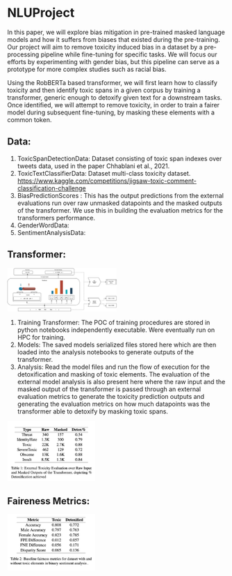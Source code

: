 # NLUProject
In this paper, we will explore bias mitigation in pre-trained masked language models and how it suffers from biases that existed during the pre-training. Our project will aim to remove toxicity induced bias in a dataset by a pre-processing pipeline while fine-tuning for specific tasks. We will focus our efforts by experimenting with gender bias, but this pipeline can serve as a prototype for more complex studies such as racial bias.

Using the RobBERTa based transformer, we will first learn how to classify toxicity and then identify toxic spans in a given corpus by training a transformer, generic enough to detoxify given text for a  downstream tasks.  Once identified, we will attempt to remove toxicity, in order to train a fairer model during subsequent fine-tuning, by masking these elements with a common token.

## Data:
1. ToxicSpanDetectionData: Dataset consisting of toxic span indexes over tweets data, used in the paper Chhablani et al., 2021.
2. ToxicTextClassifierData: Dataset multi-class toxicity dataset. https://www.kaggle.com/competitions/jigsaw-toxic-comment-classification-challenge
3. BiasPredictionScores : This has the output predictions from the external evaluations run over raw unmasked datapoints and the masked outputs of the transformer. We use this in building the evaluation metrics for the transformers performance.
4. GenderWordData: 
5. SentimentAnalysisData:

## Transformer: 
<img src="https://github.com/nishithsharma9/NLUProject/blob/0c40c0d102f1d4bc26e90e927d976ca4b195f1ce/Images/transformer.jpg" width="50%" height="50%"><br>
1. Training Transformer: The POC of training procedures are stored in python notebooks independently executable. Were eventually run on HPC for training.
2. Models: The saved models serialized files stored here which are then loaded into the analysis notebooks to generate outputs of the transformer.
3. Analysis: Read the model files and run the flow of execution for the detoxification and masking of toxic elements. The evaluation of the external model analysis is also present here where the raw input and the masked output of the transformer is passed through an external evaluation metrics to generate the toxicity prediction outputs and generating the evaluation metrics on how much datapoints was the transformer able to detoxify by masking toxic spans.

<img src="https://github.com/nishithsharma9/NLUProject/blob/0c40c0d102f1d4bc26e90e927d976ca4b195f1ce/Images/DetoxificationEvaluation.jpg" width="40%" height="40%"><br>

## Faireness Metrics:
<img src="https://github.com/nishithsharma9/NLUProject/blob/0c40c0d102f1d4bc26e90e927d976ca4b195f1ce/Images/FairnessMetrics.jpg" width="40%" height="40%"><br>
